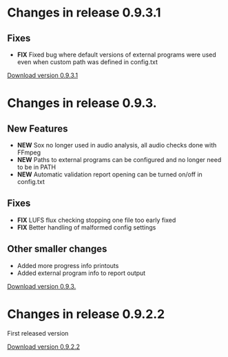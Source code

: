 # Changes in release 0.9.3.1

## Fixes

- **FIX** Fixed bug where default versions of external programs were used even when custom 
path was defined in config.txt

[Download version 0.9.3.1](https://github.com/celiafi/celiadtbvalidator/releases/tag/v.0.9.3.1)

# Changes in release 0.9.3.

## New Features

- **NEW** Sox no longer used in audio analysis, all audio checks done with FFmpeg
- **NEW** Paths to external programs can be configured and no longer need to be in PATH
- **NEW** Automatic validation report opening can be turned on/off in config.txt

## Fixes

- **FIX** LUFS flux checking stopping one file too early fixed
- **FIX** Better handling of malformed config settings

## Other smaller changes

- Added more progress info printouts
- Added external program info to report output

[Download version 0.9.3.](https://github.com/celiafi/celiadtbvalidator/releases/tag/v.0.9.3)


# Changes in release 0.9.2.2

First released version

[Download version 0.9.2.2](https://github.com/celiafi/celiadtbvalidator/releases/tag/v.0.9.2.2)

